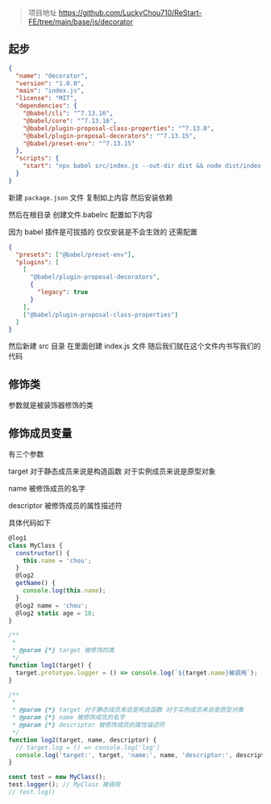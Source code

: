 > 项目地址 https://github.com/LuckyChou710/ReStart-FE/tree/main/base/js/decorator

## 起步

```json
{
  "name": "decorator",
  "version": "1.0.0",
  "main": "index.js",
  "license": "MIT",
  "dependencies": {
    "@babel/cli": "^7.13.16",
    "@babel/core": "^7.13.16",
    "@babel/plugin-proposal-class-properties": "^7.13.0",
    "@babel/plugin-proposal-decorators": "^7.13.15",
    "@babel/preset-env": "^7.13.15"
  },
  "scripts": {
    "start": "npx babel src/index.js --out-dir dist && node dist/index.js"
  }
}
```

新建 `package.json` 文件 复制如上内容 然后安装依赖

然后在根目录 创建文件.babelrc 配置如下内容

因为 babel 插件是可拔插的 仅仅安装是不会生效的 还需配置

```json
{
  "presets": ["@babel/preset-env"],
  "plugins": [
    [
      "@babel/plugin-proposal-decorators",
      {
        "legacy": true
      }
    ],
    ["@babel/plugin-proposal-class-properties"]
  ]
}
```

然后新建 src 目录 在里面创建 index.js 文件 随后我们就在这个文件内书写我们的代码

## 修饰类

参数就是被装饰器修饰的类

## 修饰成员变量

有三个参数

target 对于静态成员来说是构造函数 对于实例成员来说是原型对象

name 被修饰成员的名字

descriptor 被修饰成员的属性描述符

具体代码如下

```js
@log1
class MyClass {
  constructor() {
    this.name = 'chou';
  }
  @log2
  getName() {
    console.log(this.name);
  }
  @log2 name = 'chou';
  @log2 static age = 18;
}

/**
 *
 * @param {*} target 被修饰的类
 */
function log1(target) {
  target.prototype.logger = () => console.log(`${target.name}被调用`);
}

/**
 *
 * @param {*} target 对于静态成员来说是构造函数 对于实例成员来说是原型对象
 * @param {*} name 被修饰成员的名字
 * @param {*} descriptor 被修饰成员的属性描述符
 */
function log2(target, name, descriptor) {
  // target.log = () => console.log('log')
  console.log('target:', target, 'name:', name, 'descriptor:', descriptor);
}

const test = new MyClass();
test.logger(); // MyClass 被调用
// test.log()
```
